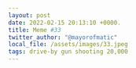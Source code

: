 ```yaml
---
layout: post
date: 2022-02-15 20:13:10 +0000.
title: Meme #33
twitter_author: "@mayorofmatic"
local_file: /assets/images/33.jpeg
tags: drive-by gun shooting 20,000
---
```

